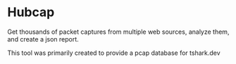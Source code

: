 # Hubcap

Get thousands of packet captures from multiple web sources, analyze them, and
create a json report.

This tool was primarily created to provide a pcap database for tshark.dev
